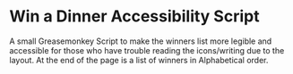   <body>
    <h1>Win a Dinner Accessibility Script</h1>
    <p>A small Greasemonkey Script to make the winners list more legible and accessible for those who have trouble reading the icons/writing due to the layout. At the end of the page is a list of winners in Alphabetical order.</p>
  </body>

